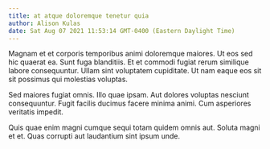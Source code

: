```yaml
---
title: at atque doloremque tenetur quia
author: Alison Kulas
date: Sat Aug 07 2021 11:53:14 GMT-0400 (Eastern Daylight Time)
---
```

Magnam et et corporis temporibus animi doloremque maiores. Ut eos sed hic quaerat ea. Sunt fuga blanditiis. Et et commodi fugiat rerum similique labore consequuntur. Ullam sint voluptatem cupiditate. Ut nam eaque eos sit sit possimus qui molestias voluptas.

 Sed maiores fugiat omnis. Illo quae ipsam. Aut dolores voluptas nesciunt consequuntur. Fugit facilis ducimus facere minima animi. Cum asperiores veritatis impedit.

 Quis quae enim magni cumque sequi totam quidem omnis aut. Soluta magni et et. Quas corrupti aut laudantium sint ipsum unde.